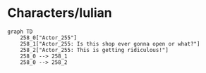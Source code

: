 # Characters/Iulian


```mermaid
graph TD
    258_0["Actor_255"]
    258_1["Actor_255: Is this shop ever gonna open or what?"]
    258_2["Actor_255: This is getting ridiculous!"]
    258_0 --> 258_1
    258_0 --> 258_2
```